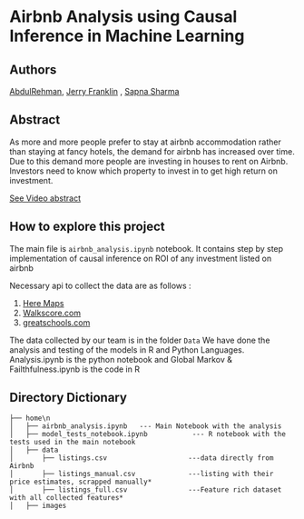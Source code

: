 

# Airbnb Analysis using Causal Inference in Machine Learning

## Authors
[AbdulRehman](https://www.linkedin.com/in/abdulrehman1997/), [Jerry Franklin](https://www.linkedin.com/in/jerry-adams-franklin/) ,  [Sapna Sharma](https://www.linkedin.com/in/sapnasharma22/)

## Abstract

As more and more people prefer to stay at airbnb accommodation rather than staying at fancy hotels, the demand for airbnb has increased over time. Due to this demand more people are investing in houses to rent on Airbnb. Investors need to know which property to invest in to get high return on investment.


[See Video abstract](https://youtu.be) 
  
  
## How to explore this project

The main file is  `airbnb_analysis.ipynb` notebook. It contains step by step implementation of causal inference on ROI of any investment listed on airbnb 

Necessary api to collect the data are as follows :
1. [Here Maps](https://developer.here.com/)
1. [Walkscore.com](https://www.walkscore.com/professional/walk-score-apis.php)
1. [greatschools.com](https://www.greatschools.org/api/request-api-key)

The data collected by our team is in the folder `Data`
We have done the analysis and testing of the models in R and Python Languages.
Analysis.ipynb is the python notebook and
Global Markov & Failthfulness.ipynb is the code in R

## Directory Dictionary

```
├── home\n
│   ├── airbnb_analysis.ipynb   --- Main Notebook with the analysis
│   ├── model_tests_notebook.ipynb  		 --- R notebook with the tests used in the main notebook
│   ├── data
│       ├── listings.csv        			---data directly from Airbnb
│       ├── listings_manual.csv 			---listing with their price estimates, scrapped manually*
│       ├── listings_full.csv   			---Feature rich dataset with all collected features*
│   ├── images
```
